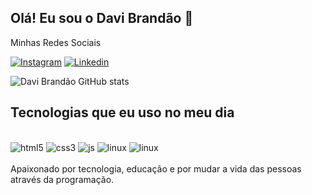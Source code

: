 

## Olá! Eu sou o Davi Brandão 🚀
Minhas Redes Sociais

[![Instagram](https://img.shields.io/badge/Instagram-E4405F?style=for-the-badge&logo=instagram&logoColor=white)](https://www.instagram.com/davi_brsilva/)
[![Linkedin](https://img.shields.io/badge/LinkedIn-0077B5?style=for-the-badge&logo=linkedin&logoColor=white)](https://www.linkedin.com/in/davi-brand%C3%A3o-76b580232/)



![Davi Brandão GitHub stats](https://github-readme-stats.vercel.app/api?username=DaviBrsilva&show_icons=true&theme=dracula)

## Tecnologias que eu uso no meu dia

<div style = "display: inline_block"><br/>
    <img aling = "center" alt="html5" src ="https://img.shields.io/badge/HTML5-E34F26?style=for-the-badge&logo=html5&logoColor=white" />
    <img aling = "center" alt="css3" src ="https://img.shields.io/badge/CSS3-1572B6?style=for-the-badge&logo=css3&logoColor=white" />
      <img aling = "center" alt="js" src ="https://img.shields.io/badge/JavaScript-F7DF1E?style=for-the-badge&logo=javascript&logoColor=black" />
      <img aling = "center" alt="linux" src = 
      "https://img.shields.io/badge/Linux-FCC624?style=for-the-badge&logo=linux&logoColor=black" />
       <img aling = "center" alt="linux" src = 
      "https://img.shields.io/badge/Pop!_OS-48B9C7?style=for-the-badge&logo=Pop!_OS&logoColor=white" />
    
</div> <br/>
Apaixonado por tecnologia, educação e por mudar a vida das pessoas através da programação.

